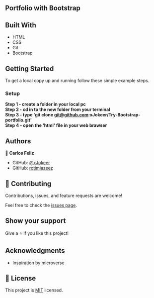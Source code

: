 ## Portfolio with Bootstrap

## Built With

- HTML
- CSS
- Git
- Bootstrap

## Getting Started

To get a local copy up and running follow these simple example steps.


### Setup
**Step 1 - create a folder in your local pc** <br>
**Step 2 - cd in to the new folder from your terminal**<br>
**Step 3 - type 'git clone git@github.com:xJokeer/Try-Bootstrap-portfolio.git'**<br>
**Step 4 - open the 'html' file in your web brawser**

## Authors

👤 **Carlos Feliz**

- GitHub: [@xJokeer](https://github.com/xJokeer)
- GitHub: [rotimiazeez](https://github.com/rotimiazeez)

## 🤝 Contributing

Contributions, issues, and feature requests are welcome!

Feel free to check the [issues page](https://github.com/xJokeer/Try-Bootstrap-portfolio/issues).

## Show your support

Give a ⭐️ if you like this project!

## Acknowledgments
- Inspiration by microverse

## 📝 License

This project is [MIT](https://github.com/git/git-scm.com/blob/main/MIT-LICENSE.txt) licensed.